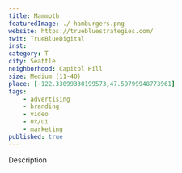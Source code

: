 ```yaml
---
title: Mammoth
featuredImage: ./-hamburgers.png
website: https://truebluestrategies.com/
twit: TrueBlueDigital
inst: 
category: T
city: Seattle
neighborhood: Capitol Hill
size: Medium (11-40)
place: [-122.33099330199573,47.59799948773961]
tags:
    - advertising
    - branding
    - video
    - ux/ui
    - marketing
published: true
---
```


Description
